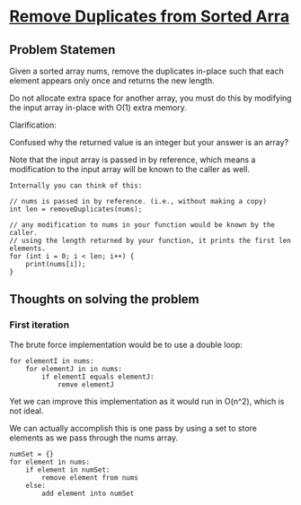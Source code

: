 # [Remove Duplicates from Sorted Arra](https://leetcode.com/problems/remove-duplicates-from-sorted-array/)

## Problem Statemen
Given a sorted array nums, remove the duplicates in-place such that each element appears only once and returns the new length.

Do not allocate extra space for another array, you must do this by modifying the input array in-place with O(1) extra memory.

Clarification:

Confused why the returned value is an integer but your answer is an array?

Note that the input array is passed in by reference, which means a modification to the input array will be known to the caller as well.

```
Internally you can think of this:

// nums is passed in by reference. (i.e., without making a copy)
int len = removeDuplicates(nums);

// any modification to nums in your function would be known by the caller.
// using the length returned by your function, it prints the first len elements.
for (int i = 0; i < len; i++) {
    print(nums[i]);
}
```

## Thoughts on solving the problem

### First iteration
The brute force implementation would be to use a double loop:
```
for elementI in nums:
    for elementJ in in nums:
        if elementI equals elementJ:
            remve elementJ
```

Yet we can improve this implementation as it would run in O(n^2), which is not ideal. 

We can actually accomplish this is one pass by using a set to store elements as we pass through the nums array.
```
numSet = {}
for element in nums:
    if element in numSet:
        remove element from nums
    else:
        add element into numSet
```